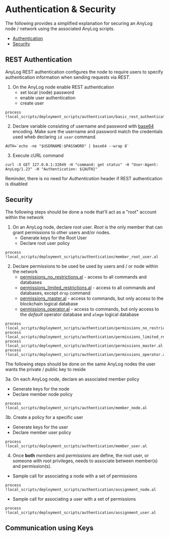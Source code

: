 # Authentication & Security
The following provides a simplified explanation for securing an AnyLog node / network using the associated AnyLog
scripts.  

* [Authentication](https://github.com/AnyLog-co/documentation/blob/master/authentication.md)
* [Security](https://github.com/AnyLog-co/documentation/blob/master/examples/Secure%20Network.md)

## REST Authentication
AnyLog REST authentication configures the node to require users to specify authentication information when sending
requests via _REST_.

1. On the AnyLog node enable REST authentication
   * set local (node) password
   * enable user authentication 
   * create user 
```anylog
process !local_scripts/deployment_scripts/authentication/basic_rest_authentication.al
```

2. Declare variable consisting of username and password with [base64](https://linux.die.net/man/1/base64) encoding. 
Make sure the username and password match the credentials used wheb declaring `id user` command.   
```shell
AUTH=`echo -ne "$USERNAME:$PASSWORD" | base64 --wrap 0`
```

3. Execute cURL command 
```shell
curl -X GET 127.0.0.1:32049 -H "command: get status" -H "User-Agent: AnyLog/1.23" -H "Authentication: ${AUTH}"
```
Reminder, there is no need for _Authentication_ header if REST authentication is disabled  


## Security

The following steps should be done a node that'll act as a "root" account within the network

1. On an AnyLog node, declare root user. _Root_ is the only member that can grant permissions to other 
users and/or nodes.
   * Generate keys for the Root User
   * Declare root user policy
```anylog
process !local_scripts/deployment_scripts/authentication/member_root_user.al
```

2. Declare permissions to be used be used by users and / or node within the network
   * [permissions_no_restrictions.al](permissions_no_restrictions.al) - access to all commands and databases 
   * [permissions_limited_restrictions.al](permissions_limited_restrictions.al) - access to all commands and databases, 
   except `drop` command 
   * [permissions_master.al](permissions_master.al) - access to commands, but only access to the blockchain logical database
   * [permissions_operator.al](permissions_operator.al) - access to commands, but only access to the _default_ operator 
   database and `almgm` logical database
```anylog
process !local_scripts/deployment_scripts/authentication/permissions_no_restrictions.al
process !local_scripts/deployment_scripts/authentication/permissions_limited_restrictions.al
process !local_scripts/deployment_scripts/authentication/permissions_master.al
process !local_scripts/deployment_scripts/authentication/permissions_operator.al
```
   
The following steps should be done on the same AnyLog nodes the user wants the private / public key to reside

3a. On each AnyLog node, declare an associated member policy
   * Generate keys for the node
   * Declare member node policy 
```anylog
process !local_scripts/deployment_scripts/authentication/member_node.al
```

3b. Create a policy for a specific user
   * Generate keys for the user
   * Declare member user policy
```anylog
process !local_scripts/deployment_scripts/authentication/member_user.al
```

4. Once **both** _members_ and _permissions_ are define, the root user, or someone with root privileges, needs to associate
between member(s) and permission(s).
* Sample call for associating a node with a set of permissions 
```anylog
process !local_scripts/deployment_scripts/authentication/assignment_node.al
```
* Sample call for associating a user with a set of permissions
```anylog
process !local_scripts/deployment_scripts/authentication/assignment_user.al
```

## Communication using Keys